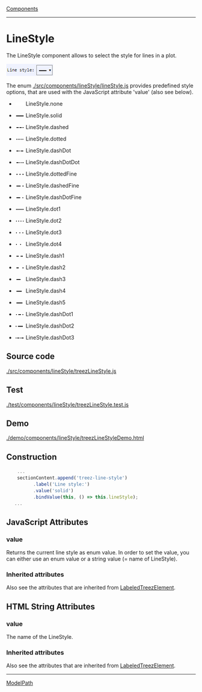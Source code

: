 [Components](../components.md)

----

# LineStyle
		
The LineStyle component allows to select the style for lines in a plot. 
	
![](../../images/treezLineStyle.png)

The enum [./src/components/lineStyle/lineStyle.js](../../../src/components/lineStyle/lineStyle.js) provides 
predefined style options, that are used with the JavaScript attribute 'value' (also see below). 

* ![](../../../src/components/lineStyle/none.png) LineStyle.none

* ![](../../../src/components/lineStyle/solid.png) LineStyle.solid

* ![](../../../src/components/lineStyle/dashed.png) 	LineStyle.dashed

* ![](../../../src/components/lineStyle/dotted.png) 	LineStyle.dotted

* ![](../../../src/components/lineStyle/dash-dot.png) 	LineStyle.dashDot

* ![](../../../src/components/lineStyle/dash-dot-dot.png) 	LineStyle.dashDotDot

* ![](../../../src/components/lineStyle/dotted-fine.png) 	LineStyle.dottedFine

* ![](../../../src/components/lineStyle/dashed-fine.png) 	LineStyle.dashedFine   

* ![](../../../src/components/lineStyle/dash-dot-fine.png) 	LineStyle.dashDotFine

* ![](../../../src/components/lineStyle/dot1.png) 	LineStyle.dot1

* ![](../../../src/components/lineStyle/dot2.png) 	LineStyle.dot2

* ![](../../../src/components/lineStyle/dot3.png) 	LineStyle.dot3

* ![](../../../src/components/lineStyle/dot4.png) 	LineStyle.dot4

* ![](../../../src/components/lineStyle/dash1.png) 	LineStyle.dash1

* ![](../../../src/components/lineStyle/dash2.png) 	LineStyle.dash2

* ![](../../../src/components/lineStyle/dash3.png) LineStyle.dash3

* ![](../../../src/components/lineStyle/dash4.png) LineStyle.dash4

* ![](../../../src/components/lineStyle/dash5.png) LineStyle.dash5

* ![](../../../src/components/lineStyle/dash-dot1.png) LineStyle.dashDot1

* ![](../../../src/components/lineStyle/dash-dot2.png) LineStyle.dashDot2

* ![](../../../src/components/lineStyle/dash-dot3.png) LineStyle.dashDot3
		
## Source code

[./src/components/lineStyle/treezLineStyle.js](../../../src/components/lineStyle/treezLineStyle.js)

## Test

[./test/components/lineStyle/treezLineStyle.test.js](../../../test/components/lineStyle/treezLineStyle.test.js)

## Demo

[./demo/components/lineStyle/treezLineStyleDemo.html](../../../demo/components/lineStyle/treezLineStyleDemo.html)

## Construction

```javascript
    ...
    sectionContent.append('treez-line-style')
		  .label('Line style:')		  
		  .value('solid')		
		  .bindValue(this, () => this.lineStyle);	
   ...
```

## JavaScript Attributes

### value

Returns the current line style as enum value. 
In order to set the value, you can either use an enum value or a string value (= name of LineStyle). 

### Inherited attributes

Also see the attributes that are inherited from [LabeledTreezElement](../labeledTreezElement.md#value).

## HTML String Attributes

### value

The name of the LineStyle.

### Inherited attributes

Also see the attributes that are inherited from [LabeledTreezElement](../labeledTreezElement.md#value-1).


----

[ModelPath](../modelPath/modelPath.md)
